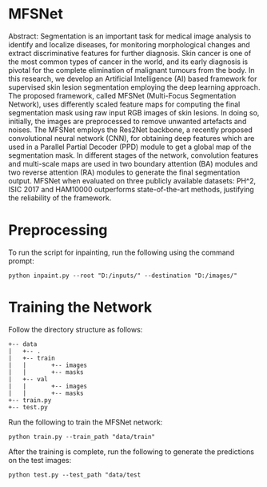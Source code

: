 # MFSNet
Abstract: Segmentation is an important task for medical image analysis to identify and localize diseases, for monitoring morphological changes and extract discriminative features for further diagnosis. Skin cancer is one of the most common types of cancer in the world, and its early diagnosis is pivotal for the complete elimination of malignant tumours from the body. In this research, we develop an Artificial Intelligence (AI) based framework for supervised skin lesion segmentation employing the deep learning approach. The proposed framework, called MFSNet (Multi-Focus Segmentation Network), uses differently scaled feature maps for computing the final segmentation mask using raw input RGB images of skin lesions. In doing so, initially, the images are preprocessed to remove unwanted artefacts and noises. The MFSNet employs the Res2Net backbone, a recently proposed convolutional neural network (CNN), for obtaining deep features which are used in a Parallel Partial Decoder (PPD) module to get a global map of the segmentation mask. In different stages of the network, convolution features and multi-scale maps are used in two boundary attention (BA) modules and two reverse attention (RA) modules to generate the final segmentation output. MFSNet when evaluated on three publicly available datasets: PH^2, ISIC 2017 and HAM10000 outperforms state-of-the-art methods, justifying the reliability of the framework.

# Preprocessing
To run the script for inpainting, run the following using the command prompt:

`python inpaint.py --root "D:/inputs/" --destination "D:/images/"`

# Training the Network
Follow the directory structure as follows:

```
+-- data
|   +-- .
|   +-- train
|   |       +-- images
|   |       +-- masks
|   +-- val
|   |       +-- images
|   |       +-- masks
+-- train.py
+-- test.py
```

Run the following to train the MFSNet network:

`python train.py --train_path "data/train"`

After the training is complete, run the following to generate the predictions on the test images:

`python test.py --test_path "data/test`
